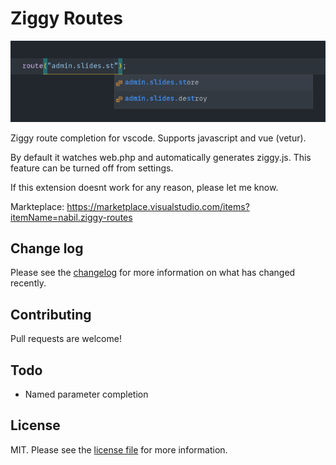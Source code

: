# Ziggy Routes

<p align="center">
<img src="images/screenshot.png">
</p>

Ziggy route completion for vscode. Supports javascript and vue (vetur).

By default it watches web.php and automatically generates ziggy.js. This feature can be turned off from settings. 

If this extension doesnt work for any reason, please let me know.

Markteplace: https://marketplace.visualstudio.com/items?itemName=nabil.ziggy-routes

## Change log

Please see the [changelog](CHANGELOG.md) for more information on what has changed recently.

## Contributing

Pull requests are welcome!

## Todo

- Named parameter completion

## License

MIT. Please see the [license file](LICENSE.md) for more information.
